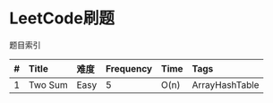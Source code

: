 # LeetCode刷题

题目索引

| \# | Title | 难度 | Frequency | Time | Tags |
| :--- | :--- | :--- | :--- | :--- | :--- |
| 1 | Two Sum | Easy | 5 | O\(n\) | ArrayHashTable |

